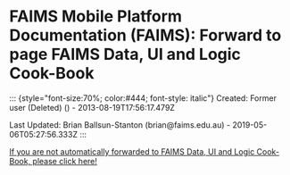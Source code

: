 FAIMS Mobile Platform Documentation (FAIMS): Forward to page FAIMS Data, UI and Logic Cook-Book
===============================================================================================

::: {style="font-size:70%; color:#444; font-style: italic"}
Created: Former user (Deleted) () - 2013-08-19T17:56:17.479Z

Last Updated: Brian Ballsun-Stanton (brian\@faims.edu.au) -
2019-05-06T05:27:56.333Z
:::

[If you are not automatically forwarded to FAIMS Data, UI and Logic
Cook-Book, please click
here!](FAIMS%20Data%2C%20UI%20and%20Logic%20Cook-Book.html)
